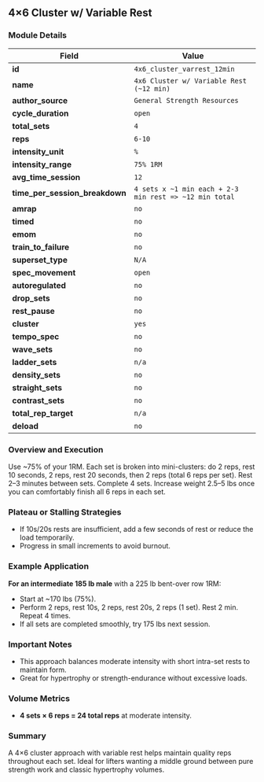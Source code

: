 ## 4×6 Cluster w/ Variable Rest

### Module Details

| Field                          | Value                                                  |
| ------------------------------ | ------------------------------------------------------ |
| **id**                         | `4x6_cluster_varrest_12min`                            |
| **name**                       | `4x6 Cluster w/ Variable Rest (~12 min)`               |
| **author_source**              | `General Strength Resources`                           |
| **cycle_duration**             | `open`                                                 |
| **total_sets**                 | `4`                                                    |
| **reps**                       | `6-10`                                                 |
| **intensity_unit**             | `%`                                                    |
| **intensity_range**            | `75% 1RM`                                              |
| **avg_time_session**           | `12`                                                   |
| **time_per_session_breakdown** | `4 sets x ~1 min each + 2-3 min rest => ~12 min total` |
| **amrap**                      | `no`                                                   |
| **timed**                      | `no`                                                   |
| **emom**                       | `no`                                                   |
| **train_to_failure**           | `no`                                                   |
| **superset_type**              | `N/A`                                                  |
| **spec_movement**              | `open`                                                 |
| **autoregulated**              | `no`                                                   |
| **drop_sets**                  | `no`                                                   |
| **rest_pause**                 | `no`                                                   |
| **cluster**                    | `yes`                                                  |
| **tempo_spec**                 | `no`                                                   |
| **wave_sets**                  | `no`                                                   |
| **ladder_sets**                | `n/a`                                                  |
| **density_sets**               | `no`                                                   |
| **straight_sets**              | `no`                                                   |
| **contrast_sets**              | `no`                                                   |
| **total_rep_target**           | `n/a`                                                  |
| **deload**                     | `no`                                                   |

### Overview and Execution

Use ~75% of your 1RM. Each set is broken into mini-clusters: do 2 reps, rest 10 seconds, 2 reps, rest 20 seconds, then 2 reps (total 6 reps per set). Rest 2–3 minutes between sets. Complete 4 sets. Increase weight 2.5–5 lbs once you can comfortably finish all 6 reps in each set.

### Plateau or Stalling Strategies

- If 10s/20s rests are insufficient, add a few seconds of rest or reduce the load temporarily.
- Progress in small increments to avoid burnout.

### Example Application

**For an intermediate 185 lb male** with a 225 lb bent-over row 1RM:

- Start at ~170 lbs (75%).
- Perform 2 reps, rest 10s, 2 reps, rest 20s, 2 reps (1 set). Rest 2 min. Repeat 4 times.
- If all sets are completed smoothly, try 175 lbs next session.

### Important Notes

- This approach balances moderate intensity with short intra-set rests to maintain form.
- Great for hypertrophy or strength-endurance without excessive loads.

### Volume Metrics

- **4 sets × 6 reps = 24 total reps** at moderate intensity.

### Summary

A 4×6 cluster approach with variable rest helps maintain quality reps throughout each set. Ideal for lifters wanting a middle ground between pure strength work and classic hypertrophy volumes.